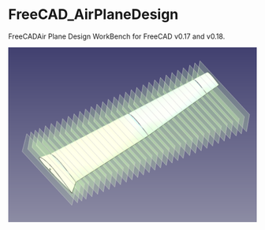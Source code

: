 # FreeCAD_AirPlaneDesign
FreeCADAir Plane Design WorkBench for FreeCAD v0.17 and v0.18.

![](https://github.com/FredsFactory/FreeCAD_AirPlaneDesign/blob/master/AirplaneDesign001.png)

